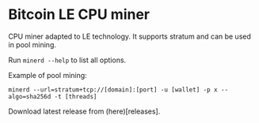 # Bitcoin LE CPU miner
CPU miner adapted to LE technology. It supports stratum and can be used in pool mining.

Run ```minerd --help``` to list all options.

Example of pool mining:
```
minerd --url=stratum+tcp://[domain]:[port] -u [wallet] -p x --algo=sha256d -t [threads]
```

Download latest release from (here)[releases].

